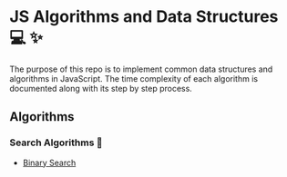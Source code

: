 # JS Algorithms and Data Structures 💻 ✨
The purpose of this repo is to implement common data structures and algorithms in JavaScript.
The time complexity of each algorithm is documented along with its step by step process. 

## Algorithms
### Search Algorithms 👀
* [Binary Search](algorithms/searching/binarySearch.js)